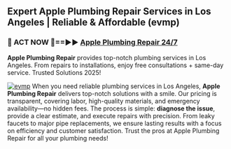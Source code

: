 ## Expert Apple Plumbing Repair Services in Los Angeles | Reliable & Affordable (evmp)  

<h3>🚿 ACT NOW 🌟==►► <a href="https://tinyurl.com/2ne6vx2x" rel="nofollow">Apple Plumbing Repair 24/7</a></h3>

**Apple Plumbing Repair** provides top-notch plumbing services in Los Angeles. From repairs to installations, enjoy free consultations + same-day service. Trusted Solutions 2025!

[![evmp](https://i.imgur.com/4PFF4AK.jpeg)](https://tinyurl.com/2ne6vx2x)
When you need reliable plumbing services in Los Angeles, **Apple Plumbing Repair** delivers top-notch solutions with a smile. Our pricing is transparent, covering labor, high-quality materials, and emergency availability—no hidden fees. The process is simple: **diagnose the issue**, provide a clear estimate, and execute repairs with precision. From leaky faucets to major pipe replacements, we ensure lasting results with a focus on efficiency and customer satisfaction. Trust the pros at Apple Plumbing Repair for all your plumbing needs!